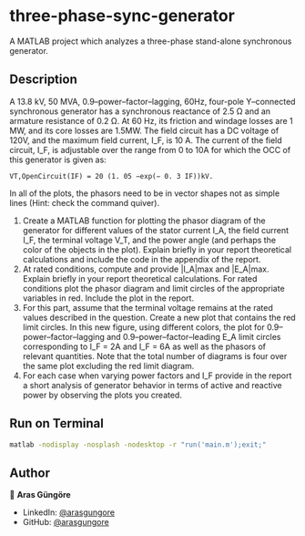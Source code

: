 # three-phase-sync-generator

A MATLAB project which analyzes a three-phase stand-alone synchronous generator.



## Description

A 13.8 kV, 50 MVA, 0.9–power–factor–lagging, 60Hz, four-pole Y–connected synchronous generator has a synchronous
reactance of 2.5 Ω and an armature resistance of 0.2 Ω. At 60 Hz, its friction and windage losses are 1 MW, and
its core losses are 1.5MW. The field circuit has a DC voltage of 120V, and the maximum field current, I_F, is 10 A.
The current of the field circuit, I_F, is adjustable over the range from 0 to 10A for which the OCC of this generator is given as:

```
VT,OpenCircuit(IF) = 20 (1. 05 −exp(− 0. 3 IF))kV.
```

In all of the plots, the phasors need to be in vector shapes not as simple lines (Hint: check the
command quiver).

1. Create a MATLAB function for plotting the phasor diagram of the generator for different
    values of the stator current I_A, the field current I_F, the terminal voltage V_T, and
    the power angle (and perhaps the color of the objects in the plot). Explain briefly in
    your report theoretical calculations and include the code in the appendix of the report.
2. At rated conditions, compute and provide |I_A|max and |E_A|max. Explain briefly in your
    report theoretical calculations. For rated conditions plot the phasor diagram and limit
    circles of the appropriate variables in red. Include the plot in the report.
3. For this part, assume that the terminal voltage remains at the rated values described in the
    question. Create a new plot that contains the red limit circles. In this new figure, using
    different colors, the plot for 0.9–power–factor–lagging and 0.9–power–factor–leading E_A limit
    circles corresponding to I_F = 2A and I_F = 6A as well as the phasors of relevant quantities.
    Note that the total number of diagrams is four over the same plot excluding the red limit
    diagram.
4. For each case when varying power factors and I_F provide in the report a short analysis of
    generator behavior in terms of active and reactive power by observing the plots you created.



## Run on Terminal

```sh
matlab -nodisplay -nosplash -nodesktop -r "run('main.m');exit;"
```



## Author

👤 **Aras Güngöre**

* LinkedIn: [@arasgungore](https://www.linkedin.com/in/arasgungore)
* GitHub: [@arasgungore](https://github.com/arasgungore)

